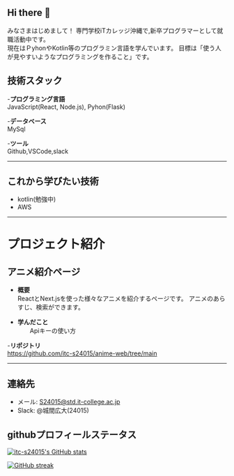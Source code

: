 ## Hi there 👋
みなさまはじめまして！
専門学校iTカレッジ沖縄で,新卒プログラマーとして就職活動中です。<br>
現在はＰyhonやKotlin等のプログラミン言語を学んでいます。
目標は「使う人が見やすいようなプログラミングを作ること」です。

## 技術スタック

-**プログラミング言語**     
 JavaScript(React, Node.js), Pyhon(Flask)

-**データベース**     
 MySql

 -**ツール**      
  Github,VSCode,slack

---
## これから学びたい技術
- kotlin(勉強中)
- AWS
---
# プロジェクト紹介
## アニメ紹介ページ
- **概要**<br>
   ReactとNext.jsを使った様々なアニメを紹介するページです。
   アニメのあらすじ、検索ができます。<br>

- **学んだこと**<br>
　　Apiキーの使い方<br>

-**リポジトリ**<br>
   https://github.com/itc-s24015/anime-web/tree/main

---

## 連絡先

- メール: S24015@std.it-college.ac.jp
- Slack: @城間広大(24015)

## githubプロフィールステータス

[![itc-s24015's GitHub stats](https://github-readme-stats.vercel.app/api?username=itc-s24015&show_icons=true&theme=radical)](https://github.com/sitc-24015)

[![GitHub streak](https://github-readme-streak-stats.herokuapp.com/?user=itc-s24015&theme=dark)](https://github.com/itc-s24015)

<!--
**itc-s24015/itc-S24015** is a ✨ _special_ ✨ repository because its `README.md` (this file) appears on your GitHub profile.

Here are some ideas to get you started:

- 🔭 I’m currently working on ...
- 🌱 I’m currently learning ...
- 👯 I’m looking to collaborate on ...
- 🤔 I’m looking for help with ...
- 💬 Ask me about ...
- 📫 How to reach me: ...
- 😄 Pronouns: ...
- ⚡ Fun fact: ...
-->
